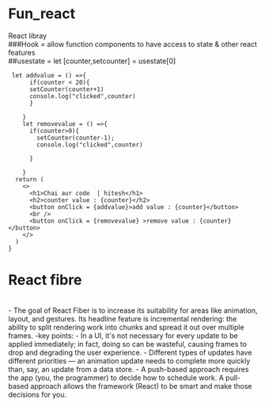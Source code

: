# Fun_react
React libray
<br/>
###Hook = allow function components to have access to state & other react features
<br/>
##usestate = let [counter,setcounter] = usestate[0]
```react
 let addvalue = () =>{
      if(counter < 20){
      setCounter(counter+1)
      console.log("clicked",counter)
      }
      
    }
    let removevalue = () =>{
      if(counter>0){
        setCounter(counter-1);
        console.log("clicked",counter)
        
      }
      
    }
  return (
    <>
      <h1>Chai aur code  | hitesh</h1>
      <h2>counter value : {counter}</h2>
      <button onClick = {addvalue}>add value : {counter}</button>
      <br />
      <button onClick = {removevalue} >remove value : {counter}</button>
    </>
  )
}

```


# React fibre
<br>
   - The goal of React Fiber is to increase its suitability for areas like animation, layout, and gestures. Its headline feature is incremental rendering: the ability to split rendering work into chunks and spread it out over multiple frames.
   -key points:
         - In a UI, it's not necessary for every update to be applied immediately; in fact, doing so can be wasteful, causing frames to drop and degrading the user experience.
         - Different types of updates have different priorities — an animation update needs to complete more quickly than, say, an update from a data store.
         -  A push-based approach requires the app (you, the programmer) to decide how to schedule work. A pull-based approach allows the framework (React) to be smart and make those decisions for you.

